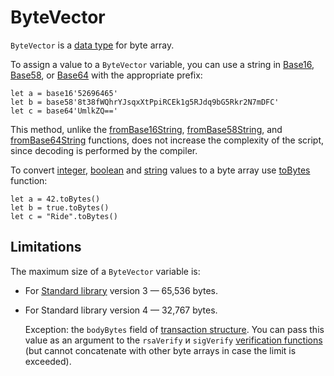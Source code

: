 # ByteVector

`ByteVector` is a [data type](/en/ride/data-types/) for byte array.

To assign a value to a `ByteVector` variable, you can use a string in [Base16](https://en.wikipedia.org/wiki/Hexadecimal#Base16_&#40;Transfer_encoding&#41;), [Base58](https://ru.wikipedia.org/wiki/Base58), or [Base64](https://ru.wikipedia.org/wiki/Base64) with the appropriate prefix:

``` ride
let a = base16'52696465'
let b = base58'8t38fWQhrYJsqxXtPpiRCEk1g5RJdq9bG5Rkr2N7mDFC'
let c = base64'UmlkZQ=='
```

This method, unlike the [fromBase16String](/en/ride/functions/built-in-functions/decoding-functions#from-base-16-string), [fromBase58String](/en/ride/functions/built-in-functions/decoding-functions#from-base-58-string), and [fromBase64String](/en/ride/functions/built-in-functions/decoding-functions#from-base-64-string) functions, does not increase the complexity of the script, since decoding is performed by the compiler.

To convert [integer](/en/ride/data-types/int), [boolean](/en/ride/data-types/boolean) and [string](/en/ride/data-types/string) values to a byte array use [toBytes](/en/ride/functions/built-in-functions/converting-functions) function:

``` ride
let a = 42.toBytes()
let b = true.toBytes()
let c = "Ride".toBytes()
```

## Limitations

The maximum size of a `ByteVector` variable is:

* For [Standard library](/en/ride/script/standard-library) version 3 — 65,536 bytes.
* For Standard library version 4 — 32,767 bytes.

   Exception: the `bodyBytes` field of [transaction structure](/en/ride/structures/transaction-structures/). You can pass this value as an argument to the `rsaVerify` и `sigVerify` [verification functions](/en/ride/functions/built-in-functions/verification-functions) (but cannot concatenate with other byte arrays in case the limit is exceeded).
